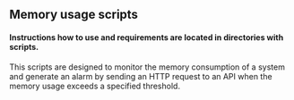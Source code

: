 ## Memory usage scripts

#### Instructions how to use and requirements are located in directories with scripts.

This scripts are designed to monitor the memory consumption of a system and generate an alarm by sending an HTTP request to an API when the memory usage exceeds a specified threshold.
